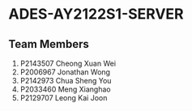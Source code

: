 # ADES-AY2122S1-SERVER

## Team Members

1. P2143507 Cheong Xuan Wei
2. P2006967 Jonathan Wong
3. P2142973 Chua Sheng You
4. P2033460 Meng Xianghao
5. P2129707 Leong Kai Joon

